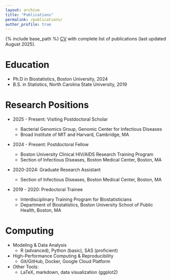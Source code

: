 ```yaml
---
layout: archive
title: "Publications"
permalink: /publications/
author_profile: true
---
```



{% include base_path %}
[CV](https://github.com/samalatesta/samalatesta.github.io/blob/master/files/Malatesta%20CV%20August%202025.pdf) with complete list of publications (last updated August 2025). 

Education
======
* Ph.D in Biostatistics, Boston University, 2024
* B.S. in Statistics, North Carolina State University, 2019

Research Positions
======
* 2025 - Present: Visiting Postdoctoral Scholar
  * Bacterial Genomics Group, Genomic Center for Infectious Diseases
  * Broad Institute of MIT and Harvard, Cambridge, MA

* 2024 - Present: Postdoctoral Fellow
  * Boston University Clinical HIV/AIDS Research Training Program
  * Section of Infectious Diseases, Boston Medical Center, Boston, MA

* 2020-2024: Graduate Research Assistant
  * Section of Infectious Diseases, Boston Medical Center, Boston, MA

* 2019 - 2020: Predoctoral Trainee
  * Interdisciplinary Training Program for Biostatisticians
  * Department of Biostatistics, Boston University School of Public Health, Boston, MA

Computing
======
* Modeling & Data Analysis
  * R (advanced), Python (basic), SAS (proficient)
* High-Performance Computing & Reproducibility
  * Git/GitHub, Docker, Google Cloud Platform
* Other Tools:
  * LaTeX, markdown, data visualization (ggplot2)
